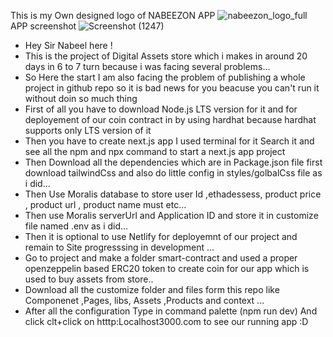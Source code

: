 This is my Own designed logo of NABEEZON APP
![nabeezon_logo_full](https://user-images.githubusercontent.com/102978916/169607901-b95bc461-853b-428c-9fba-10190a6687ba.png)
APP screenshot 
![Screenshot (1247)](https://user-images.githubusercontent.com/102978916/169609258-67e283d7-f55d-4182-8461-2ebc87bfdb94.png)

* Hey Sir Nabeel here !
* This is the project of Digital Assets store which i makes in around 20 days in 6 to 7 turn because i was facing several problems...
* So Here the start I am also facing the problem of publishing a whole project in github repo so it is bad news for you beacuse you can't run it without doin so much thing
* First of all you have to download Node.js LTS version for it and for deployement of our coin contract in by using hardhat because hardhat supports only LTS version of it
* Then you have to create next.js app I used terminal for it Search it and see all the npm and npx command to start a next.js app project
* Then Download all the dependencies which are in Package.json file first download tailwindCss and also do little config in styles/golbalCss file as i did...
* Then Use Moralis database to store user Id ,ethadessess, product price , product url , product name must etc...
* Then use Moralis serverUrl and Application ID and store it in customize file named .env as i did...
* Then it is optional to use Netlify for deployemnt of our project and remain to Site progresssing in development ...
* Go to project and make a folder smart-contract and used a proper openzeppelin based ERC20 token to create coin for our app which is used to buy assets from store..
* Download all the customize folder and files form this repo like Componenet ,Pages, libs, Assets ,Products and context ...
* After all the configuration Type in command palette (npm run dev) And click clt+click on htttp:Localhost3000.com to see our running app :D
